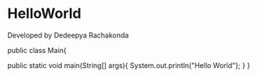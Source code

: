 # HelloWorld
Developed by Dedeepya Rachakonda

public class Main{

public static void main(String[] args){
System.out.println("Hello World"};
}
}

